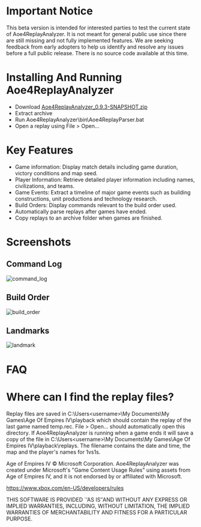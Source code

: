 # Important Notice

This beta version is intended for interested parties to test the current state of Aoe4ReplayAnalyzer. It is not meant for general public use since there are still missing and not fully implemented features. We are seeking feedback from early adopters to help us identify and resolve any issues before a full public release. There is no source code available at this time.

# Installing And Running Aoe4ReplayAnalyzer 
 
- Download [Aoe4ReplayAnalyzer_0.9.3-SNAPSHOT.zip](https://github.com/exoque/aoe4replayanalyzer/releases/download/v0.9.3-SNAPSHOT/Aoe4ReplayAnalyzer_0.9.3-SNAPSHOT.zip)
- Extract archive
- Run Aoe4ReplayAnalyzer\bin\Aoe4ReplayParser.bat
- Open a replay using File > Open...

# Key Features

- Game information: Display match details including game duration, victory conditions and map seed.
- Player Information: Retrieve detailed player information including names, civilizations, and teams.
- Game Events: Extract a timeline of major game events such as building constructions, unit productions and technology research.
- Build Orders: Display commands relevant to the build order used.
- Automatically parse replays after games have ended.
- Copy replays to an archive folder when games are finished.

# Screenshots
## Command Log
![command_log](https://github.com/user-attachments/assets/436f4903-c3e7-4d6e-be4d-f1783c93c038)
## Build Order
![build_order](https://github.com/user-attachments/assets/ca1c6e28-6266-4105-87cf-2d3b54f9985e)
## Landmarks
![landmark](https://github.com/user-attachments/assets/d3943cb9-9183-427b-8f92-06523a857d14)

# FAQ
# Where can I find the replay files?
Replay files are saved in C:\Users\<username>\My Documents\My Games\Age Of Empires IV\playback which should contain the replay of the last game named temp.rec. File > Open... should automatically open this directory. If Aoe4ReplayAnalyzer is running when a game ends it will save a copy of the file in C:\Users\<username>\My Documents\My Games\Age Of Empires IV\playback\replays. The filename contains the date and time, the map and the player's names for 1vs1s.  



Age of Empires IV © Microsoft Corporation. Aoe4ReplayAnalyzer was created
under Microsoft's "Game Content Usage Rules" using assets from
Age of Empires IV, and it is not endorsed by or affiliated with Microsoft.

https://www.xbox.com/en-US/developers/rules


THIS SOFTWARE IS PROVIDED `'AS IS″AND WITHOUT
ANY EXPRESS OR IMPLIED WARRANTIES, INCLUDING,
WITHOUT LIMITATION, THE IMPLIED WARRANTIES OF
MERCHANTABILITY AND FITNESS FOR A PARTICULAR PURPOSE.
